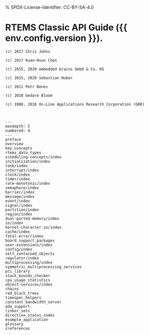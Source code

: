 % SPDX-License-Identifier: CC-BY-SA-4.0

# RTEMS Classic API Guide ({{ env.config.version }}).

```{topic} Copyrights and License
(c) 2017 Chris Johns

(c) 2017 Kuan-Hsun Chen

(c) 2015, 2020 embedded brains GmbH & Co. KG

(c) 2015, 2020 Sebastian Huber

(c) 2011 Petr Benes

(c) 2010 Gedare Bloom

(c) 1988, 2018 On-Line Applications Research Corporation (OAR)
```

```{include} ../common/license.md
```

```{include} ../common/header.md
```

```{toctree}
---
maxdepth: 5
numbered: 4
---
preface
overview
key_concepts
rtems_data_types
scheduling-concepts/index
initialization/index
task/index
interrupt/index
clock/index
timer/index
rate-monotonic/index
semaphore/index
barrier/index
message/index
event/index
signal/index
partition/index
region/index
dual-ported-memory/index
io/index
kernel-character-io/index
cache/index
fatal-error/index
board_support_packages
user-extensions/index
config/index
self_contained_objects
regulator/index
multiprocessing/index
symmetric_multiprocessing_services
pci_library
stack_bounds_checker
cpu_usage_statistics
object-services/index
chains
red_black_trees
timespec_helpers
constant_bandwidth_server
ada_support
linker_sets
directive_status_codes
example_application
glossary
zreferences
```
